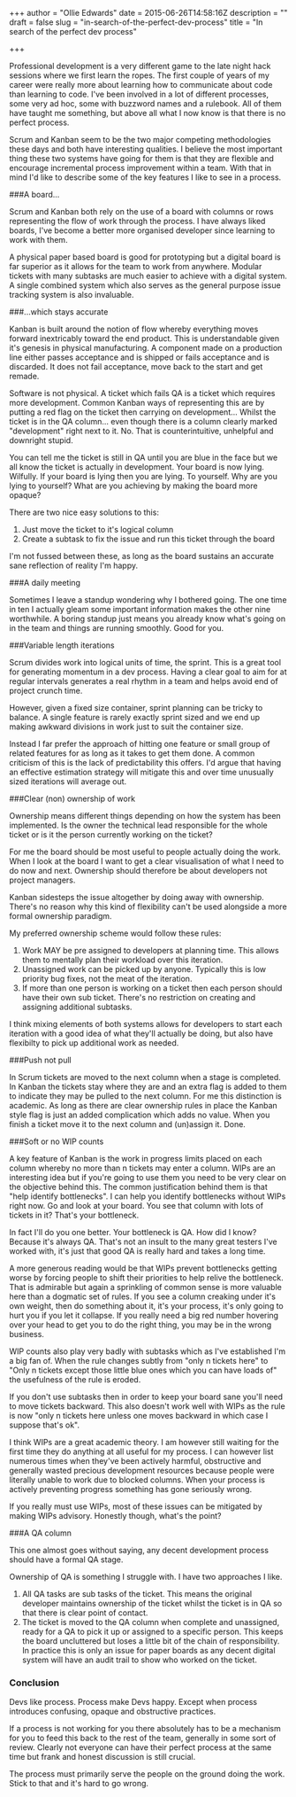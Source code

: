 +++
author = "Ollie Edwards"
date = 2015-06-26T14:58:16Z
description = ""
draft = false
slug = "in-search-of-the-perfect-dev-process"
title = "In search of the perfect dev process"

+++

Professional development is a very different game to the late night hack sessions where we first learn the ropes. The first couple of years of my career were really more about learning how to communicate about code than learning to code. I've been involved in a lot of different processes, some very ad hoc, some with buzzword names and a rulebook. All of them have taught me something, but above all what I now know is that there is no perfect process.

Scrum and Kanban seem to be the two major competing methodologies these days and both have interesting qualities. I believe the most important thing these two systems have going for them is that they are flexible and encourage incremental process improvement within a team. With that in mind I'd like to describe some of the key features I like to see in a process. 

###A board...

Scrum and Kanban both rely on the use of a board with columns or rows representing the flow of work through the process. I have always liked boards, I've become a better more organised developer since learning to work with them. 

A physical paper based board is good for prototyping but a digital board is far superior as it allows for the team to work from anywhere. Modular tickets with many subtasks are much easier to achieve with a digital system. A single combined system which also serves as the general purpose issue tracking system is also invaluable.

###...which stays accurate

Kanban is built around the notion of flow whereby everything moves forward inextricably toward the end product. This is understandable given it's genesis in physical manufacturing. A component made on a production line either passes acceptance and is shipped or fails acceptance and is discarded. It does not fail acceptance, move back to the start and get remade.

Software is not physical. A ticket which fails QA is a ticket which requires more development. Common Kanban ways of representing this are by putting a red flag on the ticket then carrying on development... Whilst the ticket is in the QA column... even though there is a column clearly marked "development" right next to it. No. That is counterintuitive, unhelpful and downright stupid.

You can tell me the ticket is still in QA until you are blue in the face but we all know the ticket is actually in development. Your board is now lying. Wilfully. If your board is lying then you are lying. To yourself. Why are you lying to yourself? What are you achieving by making the board more opaque?

There are two nice easy solutions to this:

1. Just move the ticket to it's logical column
2. Create a subtask to fix the issue and run this ticket through the board

I'm not fussed between these, as long as the board sustains an accurate sane reflection of reality I'm happy.

###A daily meeting

Sometimes I leave a standup wondering why I bothered going. The one time in ten I actually gleam some important information makes the other nine worthwhile. A boring standup just means you already know what's going on in the team and things are running smoothly. Good for you.

###Variable length iterations

Scrum divides work into logical units of time, the sprint. This is a great tool for generating momentum in a dev process. Having a clear goal to aim for at regular intervals generates a real rhythm in a team and helps avoid end of project crunch time.

However, given a fixed size container, sprint planning can be tricky to balance. A single feature is rarely exactly sprint sized and we end up making awkward divisions in work just to suit the container size.

Instead I far prefer the approach of hitting one feature or small group of related features for as long as it takes to get them done. A common criticism of this is the lack of predictability this offers. I'd argue that having an effective estimation strategy will mitigate this and over time unusually sized iterations will average out.

###Clear (non) ownership of work

Ownership means different things depending on how the system has been implemented. Is the owner the technical lead responsible for the whole ticket or is it the person currently working on the ticket?

For me the board should be most useful to people actually doing the work. When I look at the board I want to get a clear visualisation of what I need to do now and next. Ownership should therefore be about developers not project managers.

Kanban sidesteps the issue altogether by doing away with ownership. There's no reason why this kind of flexibility can't be used alongside a more formal ownership paradigm.

My preferred ownership scheme would follow these rules:

1. Work MAY be pre assigned to developers at planning time. This allows them to mentally plan their workload over this iteration.
2. Unassigned work can be picked up by anyone. Typically this is low priority bug fixes, not the meat of the iteration.
3. If more than one person is working on a ticket then each person should have their own sub ticket. There's no restriction on creating and assigning additional subtasks.

I think mixing elements of both systems allows for developers to start each iteration with a good idea of what they'll actually be doing, but also have flexibilty to pick up additional work as needed.

###Push not pull

In Scrum tickets are moved to the next column when a stage is completed. In Kanban the tickets stay where they are and an extra flag is added to them to indicate they may be pulled to the next column. For me this distinction is academic. As long as there are clear ownership rules in place the Kanban style flag is just an added complication which adds no value. When you finish a ticket move it to the next column and (un)assign it. Done.


###Soft or no WIP counts

A key feature of Kanban is the work in progress limits placed on each column whereby no more than n tickets may enter a column. WIPs are an interesting idea but if you're going to use them you need to be very clear on the objective behind this. The common justification behind them is that "help identify bottlenecks". I can help you identify bottlenecks without WIPs right now. Go and look at your board. You see that column with lots of tickets in it? That's your bottleneck.

In fact I'll do you one better. Your bottleneck is QA. How did I know? Because it's always QA. That's not an insult to the many great testers I've worked with, it's just that good QA is really hard and takes a long time.

A more generous reading would be that WIPs prevent bottlenecks getting worse by forcing people to shift their priorities to help relive the bottleneck. That is admirable but again a sprinkling of common sense is more valuable here than a dogmatic set of rules. If you see a column creaking under it's own weight, then do something about it, it's your process, it's only going to hurt you if you let it collapse. If you really need a big red number hovering over your head to get you to do the right thing, you may be in the wrong business.

WIP counts also play very badly with subtasks which as I've established I'm a big fan of. When the rule changes subtly from "only n tickets here" to "Only n tickets except those little blue ones which you can have loads of" the usefulness of the rule is eroded. 

If you don't use subtasks then in order to keep your board sane you'll need to move tickets backward. This also doesn't work well with WIPs as the rule is now "only n tickets here unless one moves backward in which case I suppose that's ok".

I think WIPs are a great academic theory. I am however still waiting for the first time they do anything at all useful for my process. I can however list numerous times when they've been actively harmful, obstructive and generally wasted precious development resources because people were literally unable to work due to blocked columns. When your process is actively preventing progress something has gone seriously wrong.

If you really must use WIPs, most of these issues can be mitigated by making WIPs advisory. Honestly though, what's the point?

###A QA column

This one almost goes without saying, any decent development process should have a formal QA stage.

Ownership of QA is something I struggle with. I have two approaches I like.

1. All QA tasks are sub tasks of the ticket. This means the original developer maintains ownership of the ticket whilst the ticket is in QA so that there is clear point of contact.
2. The ticket is moved to the QA column when complete and unassigned, ready for a QA to pick it up or assigned to a specific person. This keeps the board uncluttered but loses a little bit of the chain of responsibility. In practice this is only an issue for paper boards as any decent digital system will have an audit trail to show who worked on the ticket.

### Conclusion

Devs like process. Process make Devs happy. Except when process introduces confusing, opaque and obstructive practices.

If a process is not working for you there absolutely has to be a mechanism for you to feed this back to the rest of the team, generally in some sort of review. Clearly not everyone can have their perfect process at the same time but frank and honest discussion is still crucial. 

The process must primarily serve the people on the ground doing the work. Stick to that and it's hard to go wrong.


